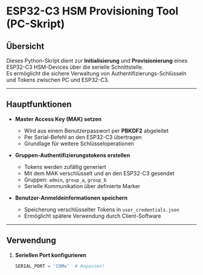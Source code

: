 # ESP32-C3 HSM Provisioning Tool (PC-Skript)

## Übersicht

Dieses Python-Skript dient zur **Initialisierung** und **Provisionierung** eines  
ESP32-C3 HSM-Devices über die serielle Schnittstelle.  
Es ermöglicht die sichere Verwaltung von Authentifizierungs-Schlüsseln und Tokens zwischen PC und ESP32-C3.  

---

## Hauptfunktionen

- **Master Access Key (MAK) setzen**
  - Wird aus einem Benutzerpasswort per **PBKDF2** abgeleitet  
  - Per Serial-Befehl an den ESP32-C3 übertragen  
  - Grundlage für weitere Schlüsseloperationen  

- **Gruppen-Authentifizierungstokens erstellen**
  - Tokens werden zufällig generiert  
  - Mit dem MAK verschlüsselt und an den ESP32-C3 gesendet  
  - Gruppen: `admin`, `group_a`, `group_b`  
  - Serielle Kommunikation über definierte Marker  

- **Benutzer-Anmeldeinformationen speichern**
  - Speicherung verschlüsselter Tokens in `user_credentials.json`  
  - Ermöglicht spätere Verwendung durch Client-Software  

---

## Verwendung

1. **Seriellen Port konfigurieren**
   ```python
   SERIAL_PORT = 'COMx'  # Anpassen!

